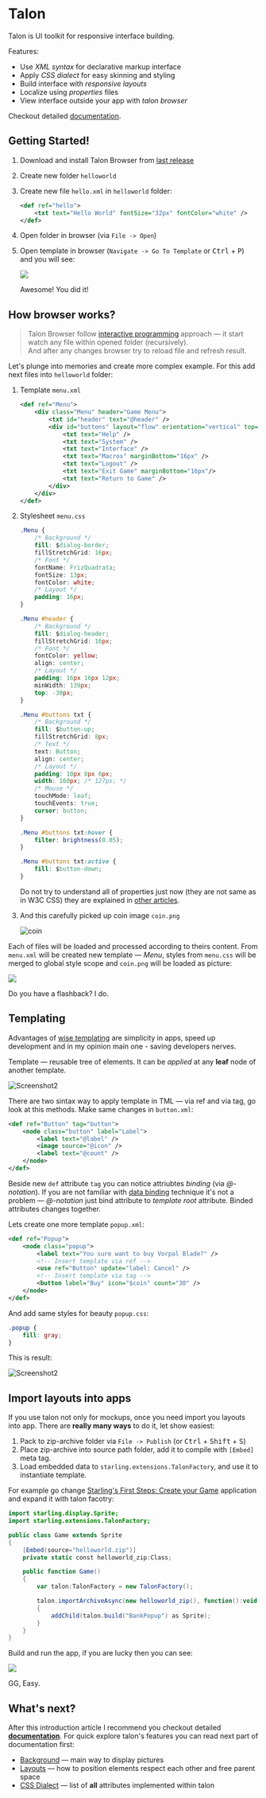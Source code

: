 # Talon
Talon is UI toolkit for responsive interface building.

Features:

- Use *XML syntax* for declarative markup interface
- Apply *CSS dialect* for easy skinning and styling
- Build interface with *responsive layouts*
- Localize using *properties* files
- View interface outside your app with *talon browser*

Checkout detailed [documentation](./docs/index.md).

## Getting Started!

1. Download and install Talon Browser from [last release](https://github.com/Maligan/Talon/releases/latest)
2. Create new folder `helloworld`
3. Create new file `hello.xml` in `helloworld` folder:

	```xml
	<def ref="hello">
		<txt text="Hello World" fontSize="32px" fontColor="white" />
	</def>
	```

4. Open folder in browser (via `File -> Open`)
5. Open template in browser (`Navigate -> Go To Template` or <kbd>Ctrl</kbd> + <kbd>P</kbd>) and you will see:  

	![](docs/img/intro_1.png)

	Awesome! You did it!

## How browser works?

> Talon Browser follow [interactive programming](https://en.wikipedia.org/wiki/Interactive_programming) approach — it start watch any file within opened folder (recursively).  
And after any changes browser try to reload file and refresh result.

Let's plunge into memories and create more complex example. For this add next files into `helloworld` folder:

1. Template `menu.xml`

	```xml
	<def ref="Menu">
		<div class="Menu" header="Game Menu">
			<txt id="header" text="@header" />
			<div id="buttons" layout="flow" orientation="vertical" top="16px">
				<txt text="Help" />
				<txt text="System" />
				<txt text="Interface" />
				<txt text="Macros" marginBottom="16px" />
				<txt text="Logout" />
				<txt text="Exit Game" marginBottom="16px"/>
				<txt text="Return to Game" />
			</div>
		</div>
	</def>
	```
2. Stylesheet `menu.css`

	```css
	.Menu {
		/* Background */
		fill: $dialog-border;
		fillStretchGrid: 16px;
		/* Font */
		fontName: FrizQuadrata;
		fontSize: 13px;
		fontColor: white;
		/* Layout */
		padding: 16px;
	}

	.Menu #header {
		/* Background */
		fill: $dialog-header;
		fillStretchGrid: 16px;
		/* Font */
		fontColor: yellow;
		align: center;
		/* Layout */
		padding: 16px 16px 12px;
		minWidth: 139px;
		top: -30px;
	}

	.Menu #buttons txt { 
		/* Background */
		fill: $button-up;
		fillStretchGrid: 8px;
		/* Text */
		text: Button;
		align: center;
		/* Layout */
		padding: 10px 8px 6px;
		width: 160px; /* 127px; */
		/* Mouse */
		touchMode: leaf;
		touchEvents: true;
		cursor: button;
	}

	.Menu #buttons txt:hover {
		filter: brightness(0.05);
	}

	.Menu #buttons txt:active {
		fill: $button-down;
	}
	```

	Do not try to understand all of properties just now (they are not same as in W3C CSS) they are explained in [other articles](#whats-next).

3. And this carefully picked up coin image `coin.png`

	![coin](docs/img/coin.png)

Each of files will be loaded and processed according to theirs content. From `menu.xml` will be created new template — *Menu*, styles from `menu.css` will be merged to global style scope and `coin.png` will be loaded as picture:

![](docs/img/intro_2_1.png)

Do you have a flashback? I do.

## Templating
Advantages of [wise templating](https://en.wikipedia.org/wiki/Code_reuse#Criticism) are simplicity in apps, speed up development and in my opinion main one - saving developers nerves.

Template — reusable tree of elements. It can be *applied* at any **leaf** node of another template.

![Screenshot2](docs/img/intro_4.png)

There are two sintax way to apply template in TML — via ref and via tag, go look at this methods. Make same changes in `button.xml`:

```xml
<def ref="Button" tag="button">
	<node class="button" label="Label">
		<label text="@label" />
		<image source="@icon" />
		<label text="@count" />
	</node>
</def>
```

Beside new `def` attribute `tag` you can notice attriubtes *binding* (via *@-notation*). If you are not familiar with [data binding](https://en.wikipedia.org/wiki/Data_binding) technique it's not a problem — *@-notation* just bind attribute to *template root* attribute. Binded attributes changes together.

Lets create one more template `popup.xml`:

```xml
<def ref="Popup">
	<node class="popup">
		<label text="You sure want to buy Vorpal Blade?" />
		<!-- Insert template via ref -->
		<use ref="Button" update="label: Cancel" />
		<!-- Insert template via tag -->
		<button label="Buy" icon="$coin" count="30" />
	</node>
</def>
```

And add same styles for beauty `popup.css`:

```css
.popup {
	fill: gray;
}
```

This is result:

![Screenshot2](docs/img/intro_3.png)

## Import layouts into apps

If you use talon not only for mockups, once you need import you layouts into app. There are **really many ways** to do it, let show easiest:

1. Pack to zip-archive folder via `File -> Publish` (or <kbd>Ctrl</kbd> + <kbd>Shift</kbd> + <kbd>S</kbd>)
2. Place zip-archive into source path folder, add it to compile with `[Embed]` meta tag.
3. Load embedded data to `starling.extensions.TalonFactory`, and use it to instantiate template.

For example go change [Starling's First Steps: Create your Game](http://gamua.com/starling/first-steps/) application and expand it with talon facotry:

```actionscript
import starling.display.Sprite;
import starling.extensions.TalonFactory;

public class Game extends Sprite
{
	[Embed(source="helloworld.zip")]
	private static const helloworld_zip:Class;

	public function Game()
	{
		var talon:TalonFactory = new TalonFactory();

		talon.importArchiveAsync(new helloworld_zip(), function():void
		{
			addChild(talon.build("BankPopup") as Sprite);
		}
	}
}
```

Build and run the app, if you are lucky then you can see:

![](docs/img/intro_5.png)

GG, Easy.

## What's next?
After this introduction article I recommend you checkout detailed [**documentation**](./index.md). For quick explore talon's features you can read next part of documentation first:
* [Background](./background.md) — main way to display pictures
* [Layouts](./layouts.md) — how to position elements respect each other and free parent space
* [CSS Dialect](./css.md) — list of **all** attributes implemented within talon
